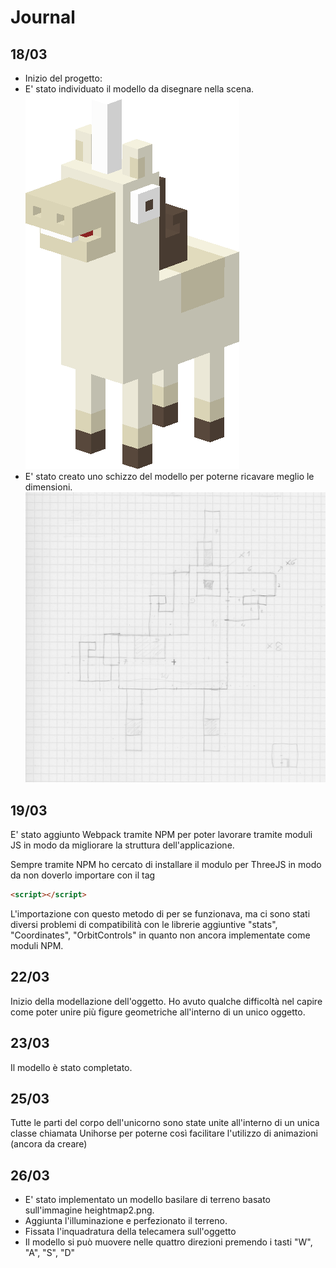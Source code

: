 # Journal
## 18/03
 - Inizio del progetto:
  - E' stato individuato il modello da disegnare nella scena.
 ![Unihorse](/resources/Unihorse.png)
  - E' stato creato uno schizzo del modello per poterne ricavare meglio le dimensioni.
  ![schizzo](/resources/schizzo.jpg)

## 19/03
E' stato aggiunto Webpack tramite NPM per poter lavorare tramite moduli JS in modo da migliorare la struttura dell'applicazione.

Sempre tramite NPM ho cercato di installare il modulo per ThreeJS in modo da non doverlo importare con il tag
```html
<script></script>
```
L'importazione con questo metodo di per se funzionava, ma ci sono stati diversi problemi di compatibilità con le librerie aggiuntive "stats", "Coordinates", "OrbitControls" in quanto non ancora implementate come moduli NPM.

## 22/03
Inizio della modellazione dell'oggetto.
Ho avuto qualche difficoltà nel capire come poter unire più figure geometriche all'interno di un unico oggetto.

## 23/03
Il modello è stato completato.

## 25/03
Tutte le parti del corpo dell'unicorno sono state unite all'interno di un unica classe chiamata Unihorse per poterne così facilitare l'utilizzo di animazioni (ancora da creare)

## 26/03
 - E' stato implementato un modello basilare di terreno basato sull'immagine heightmap2.png.
 - Aggiunta l'illuminazione e perfezionato il terreno.
 - Fissata l'inquadratura della telecamera sull'oggetto
 - Il modello si può muovere nelle quattro direzioni premendo i tasti "W", "A", "S", "D"
